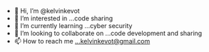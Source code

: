 - 👋 Hi, I’m @kelvinkevot
- 👀 I’m interested in ...code sharing
- 🌱 I’m currently learning ...cyber security
- 💞️ I’m looking to collaborate on ...code development and sharing
- 📫 How to reach me ...kelvinkevot@gmail.com

<!---
kelvinkevot/kelvinkevot is a ✨ special ✨ repository because its `README.md` (this file) appears on your GitHub profile.
You can click the Preview link to take a look at your changes.
--->
